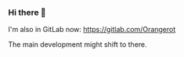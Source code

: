 ### Hi there 👋

I'm also in GitLab now: https://gitlab.com/Orangerot

The main development might shift to there. 
